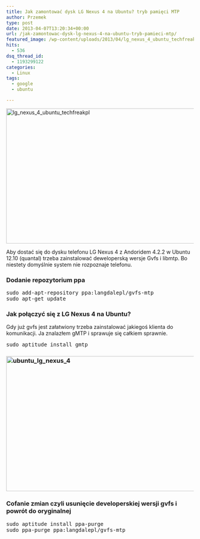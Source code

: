 ```yaml
---
title: Jak zamontować dysk LG Nexus 4 na Ubuntu? tryb pamięci MTP
author: Przemek
type: post
date: 2013-04-07T13:20:34+00:00
url: /jak-zamontowac-dysk-lg-nexus-4-na-ubuntu-tryb-pamieci-mtp/
featured_image: /wp-content/uploads/2013/04/lg_nexus_4_ubuntu_techfreakpl_642_362_force.jpg
hits:
  - 536
dsq_thread_id:
  - 1193299122
categories:
  - Linux
tags:
  - google
  - ubuntu

---
```

[<img class="aligncenter size-full wp-image-2730" alt="lg_nexus_4_ubuntu_techfreakpl" src="http://techfreak.pl/wp-content/uploads/2013/04/lg_nexus_4_ubuntu_techfreakpl.jpg" width="546" height="362" />][1]

Aby dostać się do dysku telefonu LG Nexus 4 z Andoridem 4.2.2 w Ubuntu 12.10 (quantal) trzeba zainstalować deweloperską wersje Gvfs i libmtp. Bo niestety domyślnie system nie rozpoznaje telefonu.

### <!--more--> Dodanie repozytorium ppa

<pre>sudo add-apt-repository ppa:langdalepl/gvfs-mtp
sudo apt-get update</pre>

### Jak połączyć się z LG Nexus 4 na Ubuntu?

Gdy już gvfs jest załatwiony trzeba zainstalować jakiegoś klienta do komunikacji. Ja znalazłem gMTP i sprawuje się całkiem sprawnie.

<pre>sudo aptitude install gmtp</pre>

### [<img class="aligncenter size-full wp-image-2724" alt="ubuntu_lg_nexus_4" src="http://techfreak.pl/wp-content/uploads/2013/04/ubuntu_lg_nexus_4.jpg" width="641" height="362" />][2]

### Cofanie zmian czyli usunięcie developerskiej wersji gvfs i powrót do oryginalnej

<pre>sudo aptitude install ppa-purge
sudo ppa-purge ppa:langdalepl/gvfs-mtp</pre>

 [1]: http://techfreak.pl/wp-content/uploads/2013/04/lg_nexus_4_ubuntu_techfreakpl.jpg
 [2]: http://techfreak.pl/wp-content/uploads/2013/04/ubuntu_lg_nexus_4.jpg